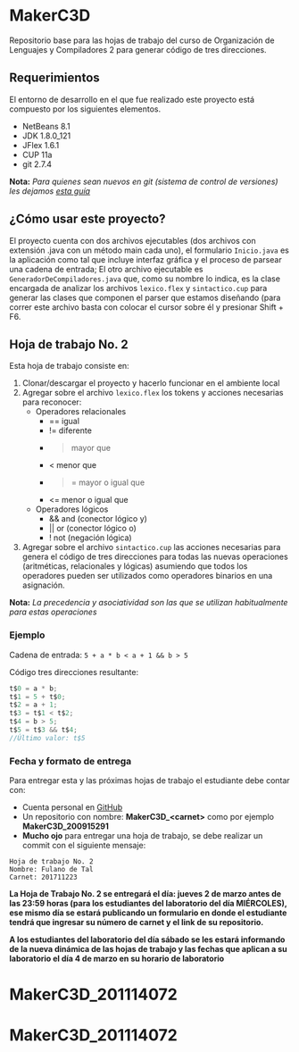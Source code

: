 # MakerC3D
Repositorio base para las hojas de trabajo del curso de Organización de Lenguajes y Compiladores 2 para generar código de tres direcciones.

## Requerimientos
El entorno de desarrollo en el que fue realizado este proyecto está compuesto por los siguientes elementos.
* NetBeans 8.1
* JDK 1.8.0_121
* JFlex 1.6.1
* CUP 11a
* git 2.7.4

**Nota:** _Para quienes sean nuevos en git (sistema de control de versiones) les dejamos [esta guía](https://filimx.github.io/git/)_

## ¿Cómo usar este proyecto?
El proyecto cuenta con dos archivos ejecutables (dos archivos con extensión .java con un método main cada uno), el formulario `Inicio.java` es la aplicación como tal que incluye interfaz gráfica y el proceso de parsear una cadena de entrada; El otro archivo ejecutable es `GeneradorDeCompiladores.java` que, como su nombre lo indica, es la clase encargada de analizar los archivos `lexico.flex` y `sintactico.cup` para generar las clases que componen el parser que estamos diseñando (para correr este archivo basta con colocar el cursor sobre él y presionar Shift + F6.

## Hoja de trabajo No. 2
Esta hoja de trabajo consiste en:

1. Clonar/descargar el proyecto y hacerlo funcionar en el ambiente local
2. Agregar sobre el archivo `lexico.flex` los tokens y acciones necesarias para reconocer:
	* Operadores relacionales
		* == igual
		* != diferente
		* > mayor que
		* < menor que
		* >= mayor o igual que
		* <= menor o igual que
	* Operadores lógicos
		* && and (conector lógico y)
		* || or (conector lógico o)
		* ! not (negación lógica)
3. Agregar sobre el archivo `sintactico.cup` las acciones necesarias para genera el código de tres direcciones para todas las nuevas operaciones (aritméticas, relacionales y lógicas) asumiendo que todos los operadores pueden ser utilizados como operadores binarios en una asignación.

**Nota:** _La precedencia y asociatividad son las que se utilizan habitualmente para estas operaciones_

### Ejemplo
Cadena de entrada: `5 + a * b < a + 1 && b > 5`

Código tres direcciones resultante:
```c
t$0 = a * b;
t$1 = 5 + t$0;
t$2 = a + 1;
t$3 = t$1 < t$2;
t$4 = b > 5;
t$5 = t$3 && t$4;
//Último valor: t$5
```
### Fecha y formato de entrega
Para entregar esta y las próximas hojas de trabajo el estudiante debe contar con:
* Cuenta personal en [GitHub](https://github.com)
* Un repositorio con nombre: **MakerC3D_\<carnet>** como por ejemplo **MakerC3D\_200915291**
* __Mucho ojo__ para entregar una hoja de trabajo, se debe realizar un commit con el siguiente mensaje:
```
Hoja de trabajo No. 2
Nombre: Fulano de Tal
Carnet: 201711223
```
**La Hoja de Trabajo No. 2 se entregará el día: jueves 2 de marzo antes de las 23:59 horas (para los estudiantes del laboratorio del día MIÉRCOLES), ese mismo día se estará publicando un formulario en donde el estudiante tendrá que ingresar su número de carnet y el link de su repositorio.**

**A los estudiantes del laboratorio del día sábado se les estará informando de la nueva dinámica de las hojas de trabajo y las fechas que aplican a su laboratorio el día 4 de marzo en su horario de laboratorio**
# MakerC3D_201114072
# MakerC3D_201114072
